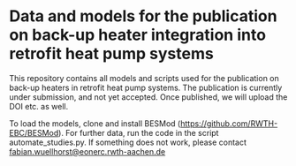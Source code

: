 # Data and models for the publication on back-up heater integration into retrofit heat pump systems

This repository contains all models and scripts used for the publication on back-up heaters in retrofit heat pump systems.
The publication is currently under submission, and not yet accepted. Once published, we will upload the DOI etc. as well.
 
To load the models, clone and install BESMod (https://github.com/RWTH-EBC/BESMod).
For further data, run the code in the script automate_studies.py.
If something does not work, please contact fabian.wuellhorst@eonerc.rwth-aachen.de
